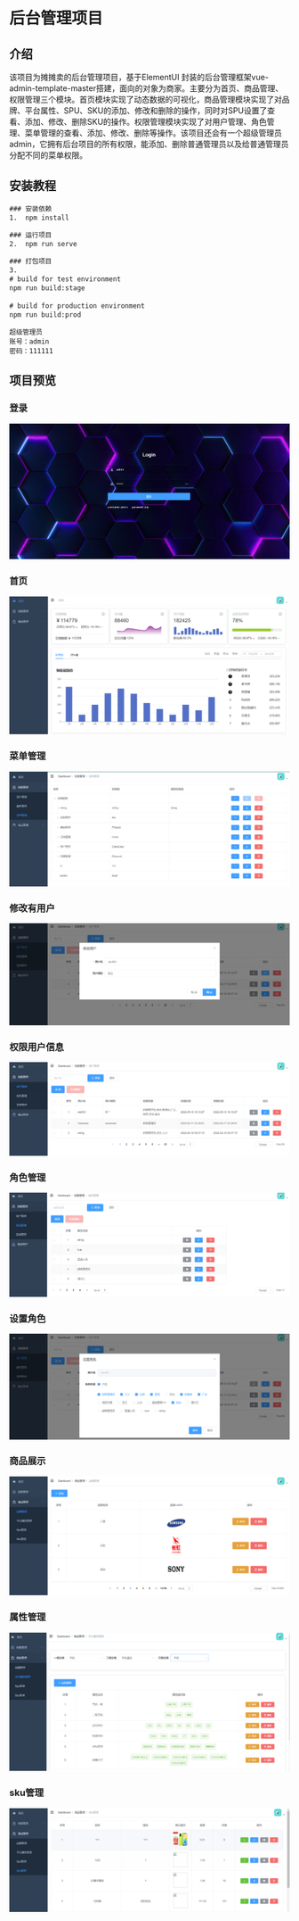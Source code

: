 # 后台管理项目

## 介绍
该项目为摊摊卖的后台管理项目，基于ElementUI 封装的后台管理框架vue-admin-template-master搭建，面向的对象为商家。主要分为首页、商品管理、权限管理三个模块。首页模块实现了动态数据的可视化，商品管理模块实现了对品牌、平台属性、SPU、SKU的添加、修改和删除的操作，同时对SPU设置了查看、添加、修改、删除SKU的操作。权限管理模块实现了对用户管理、角色管理、菜单管理的查看、添加、修改、删除等操作。该项目还会有一个超级管理员admin，它拥有后台项目的所有权限，能添加、删除普通管理员以及给普通管理员分配不同的菜单权限。


## 安装教程
```
### 安装依赖
1.  npm install
```
```
### 运行项目
2.  npm run serve
```
```
### 打包项目
3.  
# build for test environment
npm run build:stage

# build for production environment
npm run build:prod
```

```
超级管理员
账号：admin
密码：111111
```

## 项目预览
### 登录
![输入图片说明](preview/%E7%99%BB%E5%BD%95%E9%A1%B5%E9%9D%A2.png)

### 首页
![输入图片说明](preview/%E9%A6%96%E9%A1%B5.png)

### 菜单管理
![输入图片说明](preview/%E8%8F%9C%E5%8D%95%E7%AE%A1%E7%90%86.png)

### 修改有用户
![输入图片说明](preview/%E4%BF%AE%E6%94%B9%E7%94%A8%E6%88%B7.png)

### 权限用户信息
![输入图片说明](preview/%E6%9D%83%E9%99%90%E7%94%A8%E6%88%B7%E4%BF%A1%E6%81%AF.png)

### 角色管理
![输入图片说明](preview/%E8%A7%92%E8%89%B2%E7%AE%A1%E7%90%86.png)

### 设置角色
![输入图片说明](preview/%E8%AE%BE%E7%BD%AE%E8%A7%92%E8%89%B2.png)

### 商品展示
![输入图片说明](preview/%E5%95%86%E5%93%81%E5%B1%95%E7%A4%BA.png)

### 属性管理
![输入图片说明](preview/%E5%B1%9E%E6%80%A7%E7%AE%A1%E7%90%86.png)

### sku管理
![输入图片说明](preview/sku%E7%AE%A1%E7%90%86.png)

